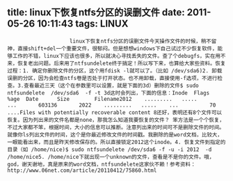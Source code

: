 title: linux下恢复ntfs分区的误删文件
date: 2011-05-26 10:11:43
tags: LINUX
---


						linux下恢复ntfs分区的误删文件今天操作文件的时候，稍不留神，直接shift+del一个重要文件，很郁闷。但是想想windows下自己试过不少恢复软件，能够工作的不错，linux下应该也很多，所以就决心寻找丢失的文件。查了个debugfs，实在用不来，恢复老出问题。后来用了ntfsundelete终于搞定！所以写下来，也算给大家些资料。恢复过程：1. 确定你删除文件的分区，这个用fdisk -l就可以了。（比如 /dev/sda6)2. 卸载误删的分区，因为会检查ntfs卷是否处于打开状态。也不用卸载，直接使用-f选项，不进行检查。3.查看最近三天（这个在参数里可以设置，就是下面的3d）删除的文件$ sudo ntfsundelete  /dev/sda6  -f -t 3d这时会列出，下面的信息：Inode  Flags   %age  Date      Size        Filename2012    .........   .....    ...       603136       2022    .........   .....    ...          70 ....Files with potentially recoverable content 8还好，表明还有8个文件可以恢复。因为列出来的文件名都是none，那我怎么知道我要恢复的文件？ 笨方法是一个个恢复，不过大家都不笨，根据时间，大小的信息可以推断。注意列出来的时间可不是删除文件的时间。就像你ls列出文件的时间，这个是你最近修改文件的时间戳。我删除的是word文档，比较大，一眼能看出来，而且是昨天修改保存的。所以直接锁定2012这个inode。4. 恢复文件到指定的目录（如 /home/nice)$ sudo ntfsundelete /dev/sda6 -f -u -i 2012  -d  /home/nice5. /home/nice下就出现一个unknown的文件，查看是不是你的文件。哦，god，谢天谢地，真是原来的word文档，ntfsundelete这家伙不赖！参考资料：http://www.06net.com/article/20110412/75860.html                                   